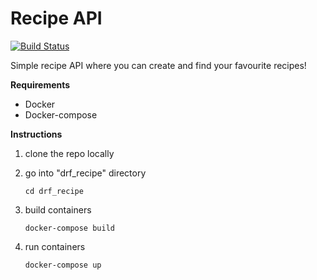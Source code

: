 # Recipe API
[![Build Status](https://travis-ci.org/abuDarda97/drf_recipe.svg?branch=master)](https://travis-ci.org/abuDarda97/drf_recipe)

Simple recipe API where you can create and find your favourite recipes!

**Requirements**

* Docker
* Docker-compose

**Instructions**
1. clone the repo locally
2. go into "drf_recipe" directory

    `cd drf_recipe`
3. build containers

    `docker-compose build`
4. run containers

    `docker-compose up`